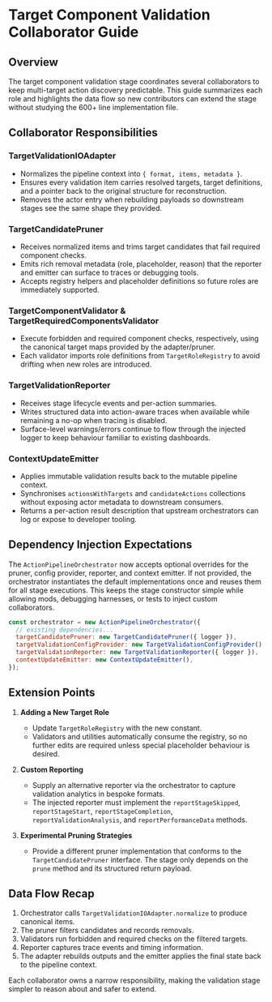 # Target Component Validation Collaborator Guide

## Overview

The target component validation stage coordinates several collaborators to keep
multi-target action discovery predictable. This guide summarizes each role and
highlights the data flow so new contributors can extend the stage without
studying the 600+ line implementation file.

## Collaborator Responsibilities

### TargetValidationIOAdapter

- Normalizes the pipeline context into `{ format, items, metadata }`.
- Ensures every validation item carries resolved targets, target definitions,
  and a pointer back to the original structure for reconstruction.
- Removes the actor entry when rebuilding payloads so downstream stages see the
  same shape they provided.

### TargetCandidatePruner

- Receives normalized items and trims target candidates that fail required
  component checks.
- Emits rich removal metadata (role, placeholder, reason) that the reporter and
  emitter can surface to traces or debugging tools.
- Accepts registry helpers and placeholder definitions so future roles are
  immediately supported.

### TargetComponentValidator & TargetRequiredComponentsValidator

- Execute forbidden and required component checks, respectively, using the
  canonical target maps provided by the adapter/pruner.
- Each validator imports role definitions from `TargetRoleRegistry` to avoid
  drifting when new roles are introduced.

### TargetValidationReporter

- Receives stage lifecycle events and per-action summaries.
- Writes structured data into action-aware traces when available while remaining
  a no-op when tracing is disabled.
- Surface-level warnings/errors continue to flow through the injected logger to
  keep behaviour familiar to existing dashboards.

### ContextUpdateEmitter

- Applies immutable validation results back to the mutable pipeline context.
- Synchronises `actionsWithTargets` and `candidateActions` collections without
  exposing actor metadata to downstream consumers.
- Returns a per-action result description that upstream orchestrators can log or
  expose to developer tooling.

## Dependency Injection Expectations

The `ActionPipelineOrchestrator` now accepts optional overrides for the pruner,
config provider, reporter, and context emitter. If not provided, the
orchestrator instantiates the default implementations once and reuses them for
all stage executions. This keeps the stage constructor simple while allowing
mods, debugging harnesses, or tests to inject custom collaborators.

```js
const orchestrator = new ActionPipelineOrchestrator({
  // existing dependencies...
  targetCandidatePruner: new TargetCandidatePruner({ logger }),
  targetValidationConfigProvider: new TargetValidationConfigProvider(),
  targetValidationReporter: new TargetValidationReporter({ logger }),
  contextUpdateEmitter: new ContextUpdateEmitter(),
});
```

## Extension Points

1. **Adding a New Target Role**
   - Update `TargetRoleRegistry` with the new constant.
   - Validators and utilities automatically consume the registry, so no further
     edits are required unless special placeholder behaviour is desired.

2. **Custom Reporting**
   - Supply an alternative reporter via the orchestrator to capture validation
     analytics in bespoke formats.
   - The injected reporter must implement the `reportStageSkipped`,
     `reportStageStart`, `reportStageCompletion`, `reportValidationAnalysis`, and
     `reportPerformanceData` methods.

3. **Experimental Pruning Strategies**
   - Provide a different pruner implementation that conforms to the
     `TargetCandidatePruner` interface. The stage only depends on the `prune`
     method and its structured return payload.

## Data Flow Recap

1. Orchestrator calls `TargetValidationIOAdapter.normalize` to produce canonical
   items.
2. The pruner filters candidates and records removals.
3. Validators run forbidden and required checks on the filtered targets.
4. Reporter captures trace events and timing information.
5. The adapter rebuilds outputs and the emitter applies the final state back to
   the pipeline context.

Each collaborator owns a narrow responsibility, making the validation stage
simpler to reason about and safer to extend.
